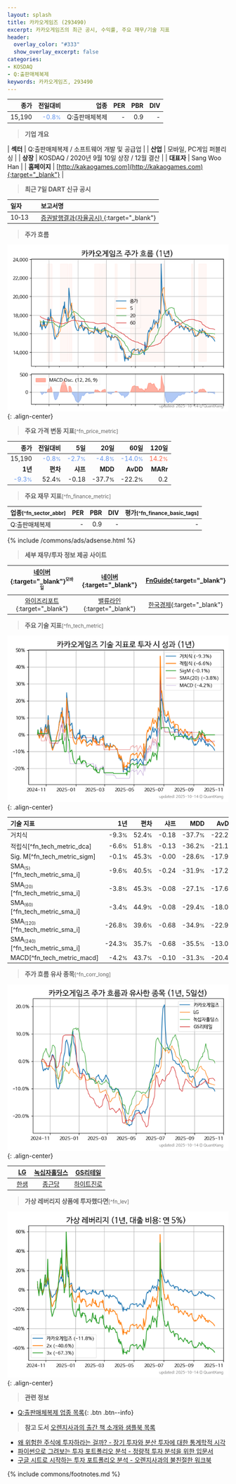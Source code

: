 ```yaml
---
layout: splash
title: 카카오게임즈 (293490)
excerpt: 카카오게임즈의 최근 공시, 수익률, 주요 재무/기술 지표
header:
  overlay_color: "#333"
  show_overlay_excerpt: false
categories:
- KOSDAQ
- Q:출판매체복제
keywords: 카카오게임즈, 293490
---
```


| **종가** | **전일대비** | **업종** | **PER** | **PBR** | **DIV** |
| -------: | -----------: | -------: | ------: | ------: | ------: |
| 15,190 | <span style="color: cornflowerblue">-0.8<small>%</small></span> | Q:출판매체복제 | - | 0.9 | - |

<!-- more -->


> **기업 개요**<a id="company"></a>

| <span style="white-space:nowrap;">**섹터**</span> | Q:출판매체복제 / 소프트웨어 개발 및 공급업 |
| <span style="white-space:nowrap;">**산업**</span> | 모바일, PC게임 퍼블리싱 |
| <span style="white-space:nowrap;">**상장**</span> | KOSDAQ / 2020년 9월 10일 상장 / 12월 결산 |
| <span style="white-space:nowrap;">**대표자**</span> | Sang Woo Han |
| <span style="white-space:nowrap;">**홈페이지**</span> | [http://kakaogames.com](http://kakaogames.com){:target="_blank"} |


> **최근 7일 DART 신규 공시**<a id="dart"></a>

| **일자** |      | **보고서명** |
| :------- | :--- | :----------- |
| 10&#x2011;13 | | [증권발행결과(자율공시)              ](https://dart.fss.or.kr/dsaf001/main.do?rcpNo=20251013900579){:target="_blank"} |


> **주가 흐름**<a id="price"></a>

![293490](/stock/images/293490.png){: .align-center}


> **주요 가격 변동 지표**<small>[^fn_price_metric]</small>

| **종가** | **전일대비** | **5일** | **20일** | **60일** | **120일** |
| -------: | -----------: | ------: | -------: | -------: | --------: |
| 15,190 | <span style="color: cornflowerblue">-0.8<small>%</small></span> | <span style="color: cornflowerblue">-2.7<small>%</small></span> | <span style="color: cornflowerblue">-4.8<small>%</small></span> | <span style="color: cornflowerblue">-14.0<small>%</small></span> | <span style="color: tomato">14.2<small>%</small></span> |
| **1년** | **편차** | **샤프** | **MDD** | **AvDD** | **MARr** |
| <span style="color: cornflowerblue">-9.3<small>%</small></span> | 52.4<small>%</small> | -0.18 | -37.7<small>%</small> | -22.2<small>%</small> | 0.2 |


> **주요 재무 지표**<small>[^fn_finance_metric]</small>

| **업종**<small>[^fn_sector_abbr]</small> | **PER** | **PBR** | **DIV** | **평가**<small>[^fn_finance_basic_tags]</small> |
| :--------------------------------------- | ------: | ------: | ------: | ----------------------------------------------: |
| Q:출판매체복제 | - | 0.9 | - | - |



{% include /commons/ads/adsense.html %}

> **세부 재무/투자 정보 제공 사이트**

| [네이버](https://m.stock.naver.com/domestic/stock/293490/finance/summary){:target="_blank"}<sup><small>모바일</small></sup> | [네이버](https://finance.naver.com/item/coinfo.naver?code=293490){:target="_blank"} | [FnGuide](https://comp.fnguide.com/SVO2/ASP/SVD_Invest.asp?gicode=A293490&MenuYn=Y){:target="_blank"} |
| :---: | :---: | :---: |
| [와이즈리포트](https://comp.wisereport.co.kr/company/c1040001.aspx?cmp_cd=293490){:target="_blank"} | [밸류라인](https://www.valueline.co.kr/finance/summary/293490){:target="_blank"} | [한국경제](https://markets.hankyung.com/stock/293490/financial-summary){:target="_blank"} |


> **주요 기술 지표**<small>[^fn_tech_metric]</small>


![293490](/stock/images/293490_tech.png){: .align-center}

| **기술 지표** | **1년** | **편차** | **샤프** | **MDD** | **AvDD** |
| :------------ | ------: | -----------: | -------: | ------: | -------: |
| 거치식 | -9.3<small>%</small> | 52.4<small>%</small> | -0.18 | -37.7<small>%</small> | -22.2<small>%</small> |
| 적립식[^fn_tech_metric_dca] | -6.6<small>%</small> | 51.8<small>%</small> | -0.13 | -36.2<small>%</small> | -21.1<small>%</small> |
| Sig. M[^fn_tech_metric_sigm] | -0.1<small>%</small> | 45.3<small>%</small> | -0.00 | -28.6<small>%</small> | -17.9<small>%</small> |
| SMA<small><sub>(5)</sub></small>[^fn_tech_metric_sma_i] | -9.6<small>%</small> | 40.5<small>%</small> | -0.24 | -31.9<small>%</small> | -17.2<small>%</small> |
| SMA<small><sub>(20)</sub></small>[^fn_tech_metric_sma_i] | -3.8<small>%</small> | 45.3<small>%</small> | -0.08 | -27.1<small>%</small> | -17.6<small>%</small> |
| SMA<small><sub>(60)</sub></small>[^fn_tech_metric_sma_i] | -3.4<small>%</small> | 44.9<small>%</small> | -0.08 | -29.4<small>%</small> | -18.0<small>%</small> |
| SMA<small><sub>(120)</sub></small>[^fn_tech_metric_sma_i] | -26.8<small>%</small> | 39.6<small>%</small> | -0.68 | -34.9<small>%</small> | -22.9<small>%</small> |
| SMA<small><sub>(240)</sub></small>[^fn_tech_metric_sma_i] | -24.3<small>%</small> | 35.7<small>%</small> | -0.68 | -35.5<small>%</small> | -13.0<small>%</small> |
| MACD[^fn_tech_metric_macd] | -4.2<small>%</small> | 43.7<small>%</small> | -0.10 | -31.3<small>%</small> | -20.4<small>%</small> |


> **주가 흐름 유사 종목**<a id="corr"></a><small>[^fn_corr_long]</small>

![293490](/stock/images/293490_corr.png){: .align-center}

|       | [LG](/003550/) | [녹십자홀딩스](/005250/) | [GS리테일](/007070/) |
| :---: | :------------------------------------: | :------------------------------------: | :------------------------------------: |
|       | [한샘](/009240/) | [종근당](/185750/) | [하이트진로](/000080/) |


> **가상 레버리지 상품에 투자했다면**<a id="2x"></a><small>[^fn_lev]</small>

![293490](/stock/images/293490_2x.png){: .align-center}


> **관련 정보**

- [Q:출판매체복제 업종 목록](/stats/sector/kosdaq_업종_출판매체복제_종목/){: .btn .btn--info}

> **참고 도서** [오렌지사과의 출간 책 소개와 샘플북 목록](https://kongdori.tistory.com/691)

- [왜 위험한 주식에 투자하라는 걸까? - 장기 투자와 분산 투자에 대한 통계학적 시각](https://kongdori.tistory.com/421)
- [파이썬으로 그려보는 투자 포트폴리오 분석  - 정량적 투자 분석을 위한 입문서](https://kongdori.tistory.com/643)
- [구글 시트로 시작하는 투자 포트폴리오 분석 - 오렌지사과의 불친절한 워크북](https://kongdori.tistory.com/449)


{% include commons/footnotes.md %}